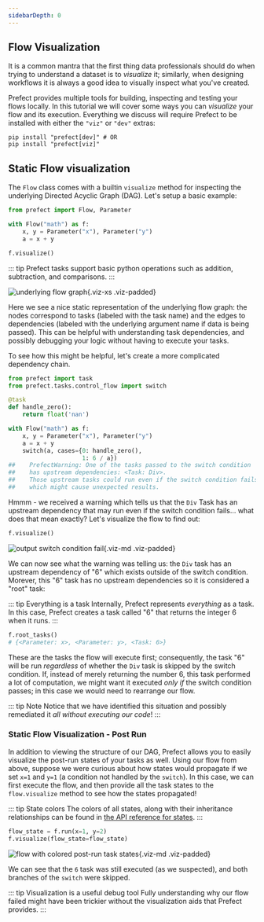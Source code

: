 ```yaml
---
sidebarDepth: 0
---
```


## Flow Visualization

It is a common mantra that the first thing data professionals should do when trying to understand a dataset is to _visualize_ it; similarly, when designing workflows it is always a good idea to visually inspect what you've created.

Prefect provides multiple tools for building, inspecting and testing your flows locally. In this tutorial we will cover some ways you can _visualize_ your flow and its execution. Everything we discuss will require Prefect to be installed with either the `"viz"` or `"dev"` extras:

```
pip install "prefect[dev]" # OR
pip install "prefect[viz]"
```

## Static Flow visualization

The `Flow` class comes with a builtin `visualize` method for inspecting the underlying Directed Acyclic Graph (DAG). Let's setup a basic example:

```python
from prefect import Flow, Parameter

with Flow("math") as f:
    x, y = Parameter("x"), Parameter("y")
    a = x + y

f.visualize()
```

::: tip
Prefect tasks support basic python operations such as addition, subtraction, and comparisons.
:::

![underlying flow graph](/output_1_0.svg){.viz-xs .viz-padded}

Here we see a nice static representation of the underlying flow graph: the nodes correspond to tasks (labeled with the task name) and the edges to dependencies (labeled with the underlying argument name if data is being passed). This can be helpful with understanding task dependencies, and possibly debugging your logic without having to execute your tasks.

To see how this might be helpful, let's create a more complicated dependency chain.

```python
from prefect import task
from prefect.tasks.control_flow import switch

@task
def handle_zero():
    return float('nan')

with Flow("math") as f:
    x, y = Parameter("x"), Parameter("y")
    a = x + y
    switch(a, cases={0: handle_zero(),
                     1: 6 / a})
##    PrefectWarning: One of the tasks passed to the switch condition
##    has upstream dependencies: <Task: Div>.
##    Those upstream tasks could run even if the switch condition fails,
##    which might cause unexpected results.
```

Hmmm - we received a warning which tells us that the `Div` Task has an upstream dependency that may run even if the switch condition fails... what does that mean exactly? Let's visualize the flow to find out:

```python
f.visualize()
```

![output switch condition fail](/output_5_0.svg){.viz-md .viz-padded}

We can now see what the warning was telling us: the `Div` task has an upstream dependency of "6" which exists outside of the switch condition. Morever, this "6" task has no upstream dependencies so it is considered a "root" task:

::: tip Everything is a task
Internally, Prefect represents _everything_ as a task. In this case, Prefect creates a task called "6" that returns the integer 6 when it runs.
:::

```python
f.root_tasks()
# {<Parameter: x>, <Parameter: y>, <Task: 6>}
```

These are the tasks the flow will execute first; consequently, the task "6" will be run _regardless_ of whether the `Div` task is skipped by the switch condition. If, instead of merely returning the number 6, this task performed a lot of computation, we might want it executed _only if_ the switch condition passes; in this case we would need to rearrange our flow.

::: tip Note
Notice that we have identified this situation and possibly remediated it _all without executing our code_!
:::

### Static Flow Visualization - Post Run

In addition to viewing the structure of our DAG, Prefect allows you to easily visualize the post-run states of your tasks as well. Using our flow from above, suppose we were curious about how states would propagate if we set `x=1` and `y=1` (a condition not handled by the `switch`). In this case, we can first execute the flow, and then provide all the task states to the `flow.visualize` method to see how the states propagated!

::: tip State colors
The colors of all states, along with their inheritance relationships can be found in [the API reference for states](/api/latest/engine/state.html).
:::

```python
flow_state = f.run(x=1, y=2)
f.visualize(flow_state=flow_state)
```

![flow with colored post-run task states](/flow_visualize_colors.svg){.viz-md .viz-padded}

We can see that the `6` task was still executed (as we suspected), and both branches of the `switch` were skipped.

::: tip Visualization is a useful debug tool
Fully understanding why our flow failed might have been trickier without the visualization aids that Prefect provides.
:::
